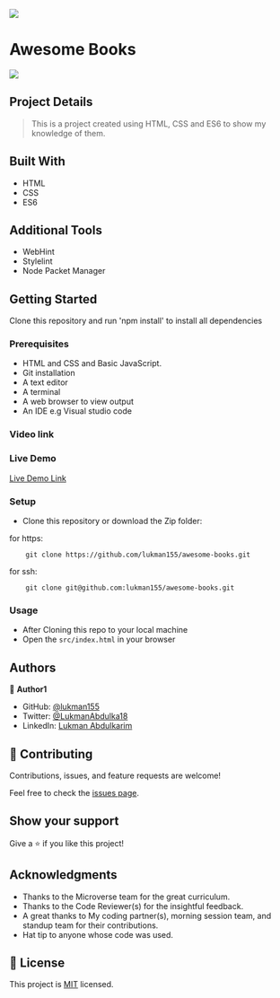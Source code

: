 ![](https://img.shields.io/badge/Microverse-blueviolet)

# Awesome Books

![](./hello.png)

## Project Details

> This is a project created using HTML, CSS and ES6 to show my knowledge of them.

## Built With

- HTML
- CSS
- ES6

## Additional Tools

- WebHint
- Stylelint
- Node Packet Manager



## Getting Started

Clone this repository and run 'npm install' to install all dependencies

### Prerequisites

- HTML and CSS and Basic JavaScript.
- Git installation
- A text editor 
- A terminal
- A web browser to view output
- An IDE e.g Visual studio code

### Video link


### Live Demo

[Live Demo Link](https://lukman155.github.io/awesome-books/)


### Setup

- Clone this repository or download the Zip folder:


for https:
```
    git clone https://github.com/lukman155/awesome-books.git
```
for ssh:
```
    git clone git@github.com:lukman155/awesome-books.git

```

### Usage

- After Cloning this repo to your local machine
- Open the `src/index.html` in your browser

## Authors

👤 **Author1**

- GitHub: [@lukman155](https://github.com/lukman155)
- Twitter: [@LukmanAbdulka18](https://twitter.com/LukmanAbdulka18)
- LinkedIn: [Lukman Abdulkarim](https://linkedin.com/in/lukmanbaba)

## 🤝 Contributing

Contributions, issues, and feature requests are welcome!

Feel free to check the [issues page](https://github.com/lukman155/HelloMicroverse/issues).

## Show your support

Give a ⭐️ if you like this project!

## Acknowledgments

- Thanks to the Microverse team for the great curriculum.
- Thanks to the Code Reviewer(s) for the insightful feedback.
- A great thanks to My coding partner(s), morning session team, and standup team for their contributions.
- Hat tip to anyone whose code was used.

## 📝 License

This project is [MIT](./MIT.md) licensed.